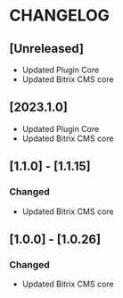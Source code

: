 # CHANGELOG

## [Unreleased]
- Updated Plugin Core
- Updated Bitrix CMS core

## [2023.1.0]
- Updated Plugin Core
- Updated Bitrix CMS core

## [1.1.0] - [1.1.15]
### Changed
- Updated Bitrix CMS core

## [1.0.0] - [1.0.26]
### Changed
- Updated Bitrix CMS core